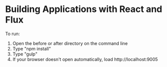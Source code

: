 # Building Applications with React and Flux 

To run:
1. Open the before or after directory on the command line
2. Type "npm install"
3. Type "gulp"
4. If your browser doesn't open automatically, load http://localhost:9005